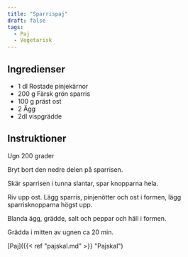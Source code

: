 ```yaml
---
title: "Sparrispaj"  
draft: false
tags:
  - Paj
  - Vegetarisk
---
```


## Ingredienser
- 1 dl Rostade pinjekärnor
- 200 g Färsk grön sparris
- 100 g präst ost
- 2 Ägg
- 2dl vispgrädde

## Instruktioner

Ugn 200 grader

Bryt bort den nedre delen på sparrisen.

Skär sparrisen i tunna slantar, spar knopparna hela.

Riv upp ost. Lägg sparris, pinjenötter och ost i formen, lägg sparrisknopparna högst upp. 

Blanda ägg, grädde, salt och peppar och häll i formen.

Grädda i mitten av ugnen ca 20 min.

[Paj]({{< ref "pajskal.md" >}} "Pajskal")
